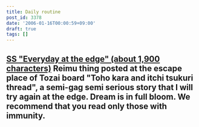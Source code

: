 ```yaml
---
title: Daily routine
post_id: 3378
date: '2006-01-16T00:00:59+09:00'
draft: true
tags: []
---
```


## [SS "Everyday at the edge" (about 1,900 characters)](https://danmaq.com/tag/situation-on-balcony) **Reimu thing posted at the escape place of Tozai board "Toho kara and itchi tsukuri thread", a semi-gag semi serious story that I will try again at the edge.** Dream is in full bloom. We recommend that you read only those with immunity.
